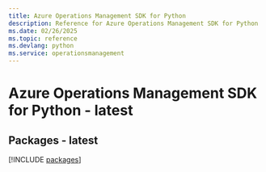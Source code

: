 ```yaml
---
title: Azure Operations Management SDK for Python
description: Reference for Azure Operations Management SDK for Python
ms.date: 02/26/2025
ms.topic: reference
ms.devlang: python
ms.service: operationsmanagement
---
```

# Azure Operations Management SDK for Python - latest
## Packages - latest
[!INCLUDE [packages](operations-management-index.md)]